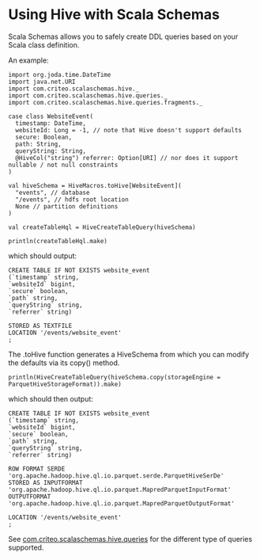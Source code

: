 # Using Hive with Scala Schemas
Scala Schemas allows you to safely create DDL queries based on your Scala class definition.

An example:
```tut
import org.joda.time.DateTime
import java.net.URI
import com.criteo.scalaschemas.hive._
import com.criteo.scalaschemas.hive.queries._
import com.criteo.scalaschemas.hive.queries.fragments._

case class WebsiteEvent(
  timestamp: DateTime,
  websiteId: Long = -1, // note that Hive doesn't support defaults
  secure: Boolean,
  path: String,
  queryString: String,
  @HiveCol("string") referrer: Option[URI] // nor does it support nullable / not null constraints
)

val hiveSchema = HiveMacros.toHive[WebsiteEvent](
  "events", // database
  "/events", // hdfs root location
  None // partition definitions
)

val createTableHql = HiveCreateTableQuery(hiveSchema)

println(createTableHql.make)
```

which should output:
```
CREATE TABLE IF NOT EXISTS website_event
(`timestamp` string,
`websiteId` bigint,
`secure` boolean,
`path` string,
`queryString` string,
`referrer` string)

STORED AS TEXTFILE
LOCATION '/events/website_event'
;
```

The .toHive function generates a HiveSchema from which you can modify the defaults via its copy() method.
```tut
println(HiveCreateTableQuery(hiveSchema.copy(storageEngine = ParquetHiveStorageFormat)).make)
```

which should then output:
```
CREATE TABLE IF NOT EXISTS website_event
(`timestamp` string,
`websiteId` bigint,
`secure` boolean,
`path` string,
`queryString` string,
`referrer` string)

ROW FORMAT SERDE 'org.apache.hadoop.hive.ql.io.parquet.serde.ParquetHiveSerDe'
STORED AS INPUTFORMAT 'org.apache.hadoop.hive.ql.io.parquet.MapredParquetInputFormat'
OUTPUTFORMAT 'org.apache.hadoop.hive.ql.io.parquet.MapredParquetOutputFormat'
    
LOCATION '/events/website_event'
;
```

See [com.criteo.scalaschemas.hive.queries](../scala/com/criteo/scalaschemas/hive/queries) for the different type of queries supported.
